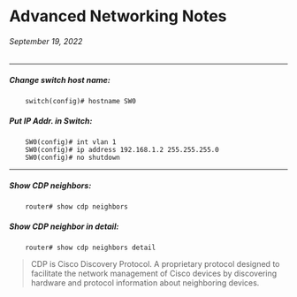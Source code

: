 # Advanced Networking Notes
###### September 19, 2022
---
##### Change switch host name:
```
    switch(config)# hostname SW0
```

##### Put IP Addr. in Switch:
```
    SW0(config)# int vlan 1
    SW0(config)# ip address 192.168.1.2 255.255.255.0
    SW0(config)# no shutdown
```

---

##### Show CDP neighbors:
```
    router# show cdp neighbors
```
##### Show CDP neighbor in detail:
```
    router# show cdp neighbors detail
```

>CDP is Cisco Discovery Protocol. A proprietary protocol designed to facilitate the network management of Cisco devices by discovering hardware and protocol information about neighboring devices.